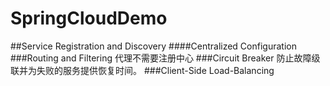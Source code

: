 # SpringCloudDemo
##Service Registration and Discovery 
####Centralized Configuration 
###Routing and Filtering  代理不需要注册中心
###Circuit Breaker 防止故障级联并为失败的服务提供恢复时间。
###Client-Side Load-Balancing